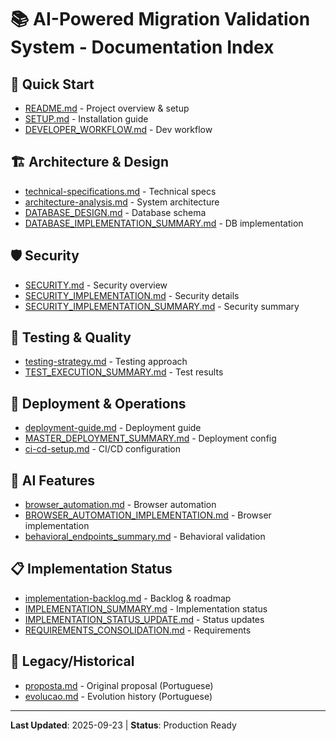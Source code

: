 # 📚 AI-Powered Migration Validation System - Documentation Index

## 🎯 **Quick Start**
- [README.md](README.md) - Project overview & setup
- [SETUP.md](SETUP.md) - Installation guide
- [DEVELOPER_WORKFLOW.md](DEVELOPER_WORKFLOW.md) - Dev workflow

## 🏗️ **Architecture & Design**
- [technical-specifications.md](technical-specifications.md) - Technical specs
- [architecture-analysis.md](architecture-analysis.md) - System architecture
- [DATABASE_DESIGN.md](DATABASE_DESIGN.md) - Database schema
- [DATABASE_IMPLEMENTATION_SUMMARY.md](DATABASE_IMPLEMENTATION_SUMMARY.md) - DB implementation

## 🛡️ **Security**
- [SECURITY.md](SECURITY.md) - Security overview
- [SECURITY_IMPLEMENTATION.md](SECURITY_IMPLEMENTATION.md) - Security details
- [SECURITY_IMPLEMENTATION_SUMMARY.md](SECURITY_IMPLEMENTATION_SUMMARY.md) - Security summary

## 🧪 **Testing & Quality**
- [testing-strategy.md](testing-strategy.md) - Testing approach
- [TEST_EXECUTION_SUMMARY.md](TEST_EXECUTION_SUMMARY.md) - Test results

## 🚀 **Deployment & Operations**
- [deployment-guide.md](deployment-guide.md) - Deployment guide
- [MASTER_DEPLOYMENT_SUMMARY.md](MASTER_DEPLOYMENT_SUMMARY.md) - Deployment config
- [ci-cd-setup.md](ci-cd-setup.md) - CI/CD configuration

## 🤖 **AI Features**
- [browser_automation.md](browser_automation.md) - Browser automation
- [BROWSER_AUTOMATION_IMPLEMENTATION.md](BROWSER_AUTOMATION_IMPLEMENTATION.md) - Browser implementation
- [behavioral_endpoints_summary.md](behavioral_endpoints_summary.md) - Behavioral validation

## 📋 **Implementation Status**
- [implementation-backlog.md](implementation-backlog.md) - Backlog & roadmap
- [IMPLEMENTATION_SUMMARY.md](IMPLEMENTATION_SUMMARY.md) - Implementation status
- [IMPLEMENTATION_STATUS_UPDATE.md](IMPLEMENTATION_STATUS_UPDATE.md) - Status updates
- [REQUIREMENTS_CONSOLIDATION.md](REQUIREMENTS_CONSOLIDATION.md) - Requirements

## 📖 **Legacy/Historical**
- [proposta.md](proposta.md) - Original proposal (Portuguese)
- [evolucao.md](evolucao.md) - Evolution history (Portuguese)

---
**Last Updated**: 2025-09-23 | **Status**: Production Ready